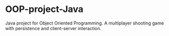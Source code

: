 # OOP-project-Java
Java project for Object Oriented Programming. A multiplayer shooting game with persistence and client-server interaction.
